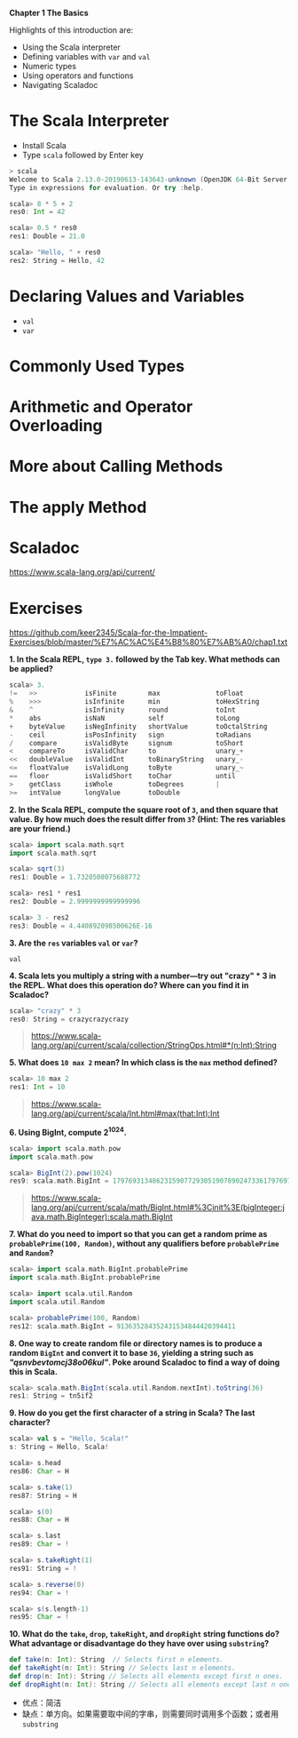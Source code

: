 **Chapter 1 The Basics**


Highlights of this introduction are:
- Using the Scala interpreter
- Defining variables with `var` and `val`
- Numeric types
- Using operators and functions
- Navigating Scaladoc

# The Scala Interpreter

- Install Scala
- Type `scala` followed by Enter key

```scala
> scala
Welcome to Scala 2.13.0-20190613-143643-unknown (OpenJDK 64-Bit Server VM, Java 1.8.0_232).
Type in expressions for evaluation. Or try :help.

scala> 8 * 5 + 2
res0: Int = 42

scala> 0.5 * res0
res1: Double = 21.0

scala> "Hello, " + res0
res2: String = Hello, 42
```

# Declaring Values and Variables
- `val`
- `var`

# Commonly Used Types
# Arithmetic and Operator Overloading
# More about Calling Methods
# The apply Method
# Scaladoc
https://www.scala-lang.org/api/current/

# Exercises

https://github.com/keer2345/Scala-for-the-Impatient-Exercises/blob/master/%E7%AC%AC%E4%B8%80%E7%AB%A0/chap1.txt


**1. In the Scala REPL, `type 3.` followed by the Tab key. What methods can be
applied?**
```scala
scala> 3.
!=   >>            isFinite        max              toFloat         
%    >>>           isInfinite      min              toHexString     
&    ^             isInfinity      round            toInt           
*    abs           isNaN           self             toLong          
+    byteValue     isNegInfinity   shortValue       toOctalString   
-    ceil          isPosInfinity   sign             toRadians       
/    compare       isValidByte     signum           toShort         
<    compareTo     isValidChar     to               unary_+         
<<   doubleValue   isValidInt      toBinaryString   unary_-         
<=   floatValue    isValidLong     toByte           unary_~         
==   floor         isValidShort    toChar           until           
>    getClass      isWhole         toDegrees        |               
>=   intValue      longValue       toDouble 
```

**2. In the Scala REPL, compute the square root of `3`, and then square that value. By how much does the result differ from `3`? (Hint: The res variables are your friend.)**
```scala
scala> import scala.math.sqrt
import scala.math.sqrt

scala> sqrt(3)
res1: Double = 1.7320508075688772

scala> res1 * res1
res2: Double = 2.9999999999999996

scala> 3 - res2
res3: Double = 4.440892098500626E-16
```
**3. Are the `res` variables `val` or `var`?**
```
val
```

**4. Scala lets you multiply a string with a number—try out "crazy" * 3 in the REPL. What does this operation do? Where can you find it in Scaladoc?**
```scala
scala> "crazy" * 3
res0: String = crazycrazycrazy
```
> https://www.scala-lang.org/api/current/scala/collection/StringOps.html#*(n:Int):String

**5. What does `10 max 2` mean? In which class is the `max` method defined?**
```scala
scala> 10 max 2
res1: Int = 10
```
> https://www.scala-lang.org/api/current/scala/Int.html#max(that:Int):Int

**6. Using BigInt, compute $2^{1024}$.**
```scala
scala> import scala.math.pow
import scala.math.pow

scala> BigInt(2).pow(1024)
res9: scala.math.BigInt = 179769313486231590772930519078902473361797697894230657273430081157732675805500963132708477322407536021120113879871393357658789768814416622492847430639474124377767893424865485276302219601246094119453082952085005768838150682342462881473913110540827237163350510684586298239947245938479716304835356329624224137216
```

> https://www.scala-lang.org/api/current/scala/math/BigInt.html#%3Cinit%3E(bigInteger:java.math.BigInteger):scala.math.BigInt

**7.  What do you need to import so that you can get a random prime as `probablePrime(100, Random)`, without any qualifiers before `probablePrime` and `Random`?**
```scala
scala> import scala.math.BigInt.probablePrime
import scala.math.BigInt.probablePrime

scala> import scala.util.Random
import scala.util.Random

scala> probablePrime(100, Random)
res12: scala.math.BigInt = 913635284352431534844420394411
```
**8.  One way to create random file or directory names is to produce a random `BigInt` and convert it to base `36`, yielding a string such as *"qsnvbevtomcj38o06kul"*. Poke around Scaladoc to find a way of doing this in Scala.**
```scala
scala> scala.math.BigInt(scala.util.Random.nextInt).toString(36)
res1: String = tn5if2
```

**9.  How do you get the first character of a string in Scala? The last character?**
```scala
scala> val s = "Hello, Scala!"
s: String = Hello, Scala!

scala> s.head
res86: Char = H

scala> s.take(1)
res87: String = H

scala> s(0)
res88: Char = H

scala> s.last
res89: Char = !

scala> s.takeRight(1)
res91: String = !

scala> s.reverse(0)
res94: Char = !

scala> s(s.length-1)
res95: Char = !
```
**10.  What do the `take`, `drop`, `takeRight`, and `dropRight` string functions do? What advantage or disadvantage do they have over using `substring`?**
```scala
def take(n: Int): String  // Selects first n elements.
def takeRight(n: Int): String // Selects last n elements.
def drop(n: Int): String // Selects all elements except first n ones.
def dropRight(n: Int): String // Selects all elements except last n ones.
```
- 优点：简洁
- 缺点：单方向。如果需要取中间的字串，则需要同时调用多个函数；或者用 `substring`
